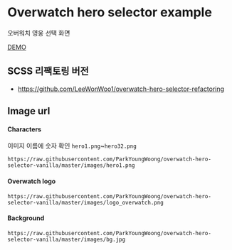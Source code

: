 # Overwatch hero selector example

오버워치 영웅 선택 화면

[DEMO](https://suspicious-pare-435003.netlify.app/)

## SCSS 리팩토링 버전

- https://github.com/LeeWonWoo1/overwatch-hero-selector-refactoring

## Image url

#### Characters

이미지 이름에 숫자 확인
`hero1.png`~`hero32.png`

```url
https://raw.githubusercontent.com/ParkYoungWoong/overwatch-hero-selector-vanilla/master/images/hero1.png
```

#### Overwatch logo

```url
https://raw.githubusercontent.com/ParkYoungWoong/overwatch-hero-selector-vanilla/master/images/logo_overwatch.png
```

#### Background

```url
https://raw.githubusercontent.com/ParkYoungWoong/overwatch-hero-selector-vanilla/master/images/bg.jpg
```